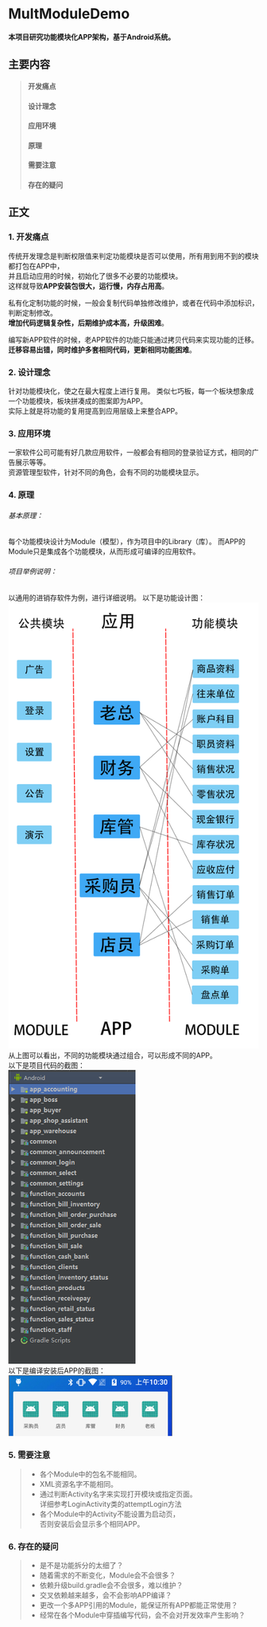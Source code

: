 # MultModuleDemo

**本项目研究功能模块化APP架构，基于Android系统。**

## 主要内容
> #### 开发痛点
> #### 设计理念
> #### 应用环境
> #### 原理
> #### 需要注意
> #### 存在的疑问
## 正文
### 1. 开发痛点
传统开发理念是判断权限值来判定功能模块是否可以使用，所有用到用不到的模块都打包在APP中，  
并且启动应用的时候，初始化了很多不必要的功能模块。  
这样就导致**APP安装包很大，运行慢，内存占用高**。  
  
私有化定制功能的时候，一般会复制代码单独修改维护，或者在代码中添加标识，判断定制修改。  
**增加代码逻辑复杂性，后期维护成本高，升级困难**。  
  
编写新APP软件的时候，老APP软件的功能只能通过拷贝代码来实现功能的迁移。  
**迁移容易出错，同时维护多套相同代码，更新相同功能困难**。  

### 2. 设计理念
针对功能模块化，使之在最大程度上进行复用。
类似七巧板，每一个板块想象成一个功能模块，板块拼凑成的图案即为APP。  
实际上就是将功能的复用提高到应用层级上来整合APP。
### 3. 应用环境
一家软件公司可能有好几款应用软件，一般都会有相同的登录验证方式，相同的广告展示等等。  
资源管理型软件，针对不同的角色，会有不同的功能模块显示。
### 4. 原理
###### 基本原理：  
每个功能模块设计为Module（模型），作为项目中的Library（库）。
而APP的Module只是集成各个功能模块，从而形成可编译的应用软件。
###### 项目举例说明：
以通用的进销存软件为例，进行详细说明。
以下是功能设计图：  
![功能设计图](https://github.com/pulque/MultModuleDemo/blob/master/images/functions.png?raw=true)  
从上图可以看出，不同的功能模块通过组合，可以形成不同的APP。  
以下是项目代码的截图：  
![代码结构图](https://github.com/pulque/MultModuleDemo/blob/master/images/project_structure.png?raw=true)  
以下是编译安装后APP的截图：  
![手机APP展示图](https://github.com/pulque/MultModuleDemo/blob/master/images/apps.png?raw=true)  
### 5. 需要注意
> + 各个Module中的包名不能相同。  
> + XML资源名字不能相同。  
> + 通过判断Activity名字来实现打开模块或指定页面。  
详细参考LoginActivity类的attemptLogin方法
> + 各个Module中的Activity不能设置为启动页，  
否则安装后会显示多个相同APP。
### 6. 存在的疑问
> + 是不是功能拆分的太细了？
> + 随着需求的不断变化，Module会不会很多？
> + 依赖升级build.gradle会不会很多，难以维护？
> + 交叉依赖越来越多，会不会影响APP编译？
> + 更改一个多APP引用的Module，能保证所有APP都能正常使用？
> + 经常在各个Module中穿插编写代码，会不会对开发效率产生影响？